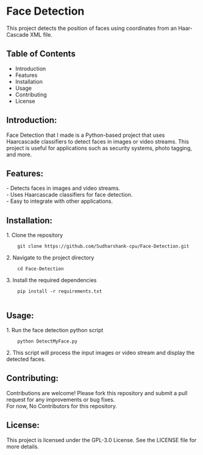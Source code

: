 <h1>Face Detection</h1>
This project detects the position of faces using coordinates from an Haar-Cascade XML file.

<h2>Table of Contents</h2>
<ul type="disc"> 
  <li>Introduction</li>
  <li>Features</li>
  <li>Installation</li>
  <li>Usage</li>
  <li>Contributing</li>
  <li>License</li>
</ul>

<h2>Introduction:</h2>
Face Detection that I made is a Python-based project that uses Haarcascade classifiers to detect faces in images or video streams. This project is useful for applications such as security systems, photo tagging, and more.

<h2>Features:</h2>
- Detects faces in images and video streams.<br>
- Uses Haarcascade classifiers for face detection.<br>
- Easy to integrate with other applications.<br>

<h2>Installation:</h2>
1. Clone the repository<br>
    <code>
    git clone https://github.com/Sudharshank-cpu/Face-Detection.git
    </code><br>
2. Navigate to the project directory<br>
    <code>
    cd Face-Detection
    </code><br>
3. Install the required dependencies<br>
    <code>
    pip install -r requirements.txt
    </code><br>

<h2>Usage:</h2>
1. Run the face detection python script<br>
    <code>
    python DetectMyFace.py
    </code><br>
2. This script will process the input images or video stream and display the detected faces.<br>

<h2>Contributing:</h2>
Contributions are welcome! Please fork this repository and submit a pull request for any improvements or bug fixes.<br>
For now, No Contributors for this repository.

<h2 id="license">License:</h2>
This project is licensed under the GPL-3.0 License. See the LICENSE file for more details.
